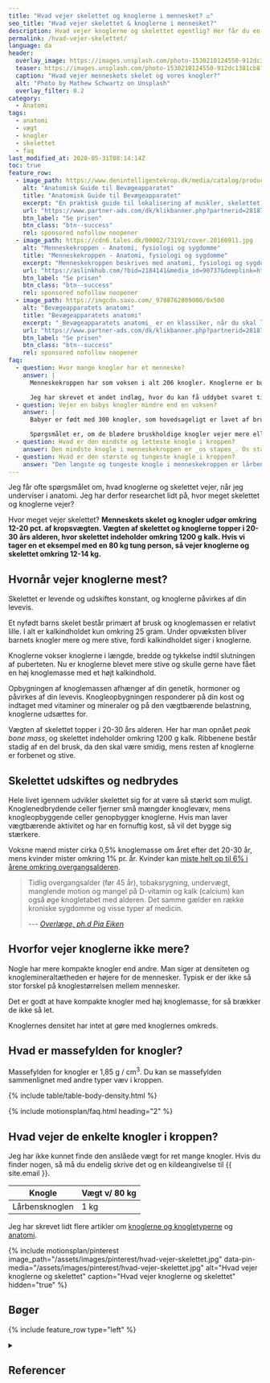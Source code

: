 ```yaml
---
title: "Hvad vejer skelettet og knoglerne i mennesket? ⚖"
seo_title: "Hvad vejer skelettet & knoglerne i mennesket?"
description: Hvad vejer knoglerne og skelettet egentlig? Her får du en guide til, hvor meget knoglevævet i mennesker vejer. Du bliver sikkert overrasket over svaret!
permalink: /hvad-vejer-skelettet/
language: da
header:
  overlay_image: https://images.unsplash.com/photo-1530210124550-912dc1381cb8?ixlib=rb-1.2.1&ixid=eyJhcHBfaWQiOjEyMDd9&auto=format&fit=crop&h=630&w=1200&q=10
  teaser: https://images.unsplash.com/photo-1530210124550-912dc1381cb8?ixlib=rb-1.2.1&ixid=eyJhcHBfaWQiOjEyMDd9&auto=format&fit=crop&h=300&w=400&q=10
  caption: "Hvad vejer menneskets skelet og vores knogler?"
  alt: "Photo by Mathew Schwartz on Unsplash"
  overlay_filter: 0.2
category:
  - Anatomi
tags:
  - anatomi
  - vægt
  - knogler
  - skelettet
  - faq
last_modified_at: 2020-05-31T08:14:14Z
toc: true
feature_row:
  - image_path: https://www.denintelligentekrop.dk/media/catalog/product/cache/1/image/560x/9df78eab33525d08d6e5fb8d27136e95/a/n/anatomisk-guide-til-bevaegeapparatet-9788777499104-andrew-biel-gitte-bjerg-fuusager.jpg
    alt: "Anatomisk Guide til Bevægeapparatet"
    title: "Anatomisk Guide til Bevægeapparatet"
    excerpt: "En praktisk guide til lokalisering af muskler, skelettet, knogler og led. Du lærer at undersøge bevægeapparatet og kende opbygningen af skelettet og knoglerne og lokalisere de relevante vævsstrukturer."
    url: "https://www.partner-ads.com/dk/klikbanner.php?partnerid=28187&bannerid=38484&htmlurl=https://www.denintelligentekrop.dk/anatomisk-guide-til-bevaegeapparatet-9788777499104"
    btn_label: "Se prisen"
    btn_class: "btn--success"
    rel: sponsored nofollow noopener
  - image_path: https://cdn6.tales.dk/00002/73191/cover.20160911.jpg
    alt: "Menneskekroppen - Anatomi, fysiologi og sygdomme"
    title: "Menneskekroppen - Anatomi, fysiologi og sygdomme"
    excerpt: "Menneskekroppen beskrives med anatomi, fysiologi og sygdomme i et anatomisk atlas med menneskets knogler og skelettet. Gennem de computergenererede 3D-billeder og fantastiske illustrationer af knogler og muskler kan du opleve menneskekroppens anatomi i hidtil uset detaljegrad."
    url: "https://aslinkhub.com/?bid=2184141&media_id=90737&deeplink=https://tales.dk/menneskekroppen-anatomi-fysiologi-og-sygdomme_steve-parker_9788756784436"
    btn_label: "Se prisen"
    btn_class: "btn--success"
    rel: sponsored nofollow noopener
  - image_path: https://imgcdn.saxo.com/_9788762809000/0x500
    alt: "Bevægeapparatets anatomi"
    title: "Bevægeapparatets anatomi"
    excerpt: "_Bevægeapparatets anatomi_ er en klassiker, når du skal lære om kroppens anatomi. Bag lærebogen står forfatterne Finn Bojsen Møller, Jan Hejle, Erik Bruun Simonsen, Jørgen Tranum-Jensen. De kombinerer viden om almen anatomi med information om hvordan man forebygger, undersøger, behandler, træner og genoptræner kroppen."
    url: "https://www.partner-ads.com/dk/klikbanner.php?partnerid=28187&bannerid=43264&htmlurl=https://www.saxo.com/dk/bevaegeapparatets-anatomi_joergen-tranum-jensen_indbundet_9788762809000"
    btn_label: "Se prisen"
    btn_class: "btn--success"
    rel: sponsored nofollow noopener
faq:
  - question: Hvor mange knogler har et menneske?
    answer: |
      Menneskekroppen har som voksen i alt 206 knogler. Knoglerne er bundet sammen til skelettet via [led og forskellige ledtyper](/led/). Alle mennesker har flere forskellige [knogletyper](/knogler/).

      Jeg har skrevet et andet indlæg, hvor du kan få uddybet svaret til '[Hvor mange knogler har mennesket?](/hvor-mange-knogler-har-mennesket/)', hvor du også får svaret på, hvor mange knogler en baby har?
  - question: Vejer en babys knogler mindre end en voksen?
    answer: |
      Babyer er født med 300 knogler, som hovedsageligt er lavet af brusk, men nogle af knoglerne vokser efterhånden sammen.

      Spørgsmålet er, om de blødere bruskholdige knogler vejer mere eller mindre end de stivere, forbenede voksenknogler. Hvis du ved det, så skriv endelig.
  - question: Hvad er den mindste og letteste knogle i kroppen?
    answer: Den mindste knogle i menneskekroppen er _os stapes_. Os stapes kaldes også 'stigbøjlen', og den befinder sig i øret. Os stapes er vigtig for transduktion af svingninger i luft til svingninger i væsken i vores indre øre, så vi kan høre noget.
  - question: Hvad er den største og tungeste knogle i kroppen?
    answer: "Den længste og tungeste knogle i menneskekroppen er lårbensknoglen, som i en voksen mand på omkring 80 kg vejer omkring 1 kg."
---
```


Jeg får ofte spørgsmålet om, hvad knoglerne og skelettet vejer, når jeg underviser i anatomi. Jeg har derfor researchet lidt på, hvor meget skelettet og knoglerne vejer?

Hvor meget vejer skelettet? **Menneskets skelet og knogler udgør omkring 12-20 pct. af kropsvægten. Vægten af skelettet og knoglerne topper i 20-30 års alderen, hvor skelettet indeholder omkring 1200 g kalk. Hvis vi tager en et eksempel med en 80 kg tung person, så vejer knoglerne og skelettet omkring 12-14 kg.**

## Hvornår vejer knoglerne mest?

Skelettet er levende og udskiftes konstant, og knoglerne påvirkes af din levevis.

Et nyfødt barns skelet består primært af brusk og knoglemassen er relativt lille. I alt er kalkindholdet kun omkring 25 gram. Under opvæksten bliver barnets knogler mere og mere stive, fordi kalkindholdet siger i knoglerne.

Knoglerne vokser knoglerne i længde, bredde og tykkelse indtil slutningen af puberteten. Nu er knoglerne blevet mere stive og skulle gerne have fået en høj knoglemasse med et højt kalkindhold.

Opbygningen af knoglemassen afhænger af din genetik, hormoner og påvirkes af din levevis. Knogleopbygningen responderer på din kost og indtaget med vitaminer og mineraler og på den vægtbærende belastning, knoglerne udsættes for.

Vægten af skelettet topper i 20-30 års alderen. Her har man opnået _peak bone mass_, og skelettet indeholder omkring 1200 g kalk. Ribbenene består stadig af en del brusk, da den skal være smidig, mens resten af knoglerne er forbenet og stive.

## Skelettet udskiftes og nedbrydes

Hele livet igennem udvikler skelettet sig for at være så stærkt som muligt. Knoglenedbrydende celler fjerner små mængder knoglevæv, mens knogleopbyggende celler genopbygger knoglerne. Hvis man laver vægtbærende aktivitet og har en fornuftig kost, så vil det bygge sig stærkere.

Voksne mænd mister cirka 0,5% knoglemasse om året efter det 20-30 år, mens kvinder mister omkring 1% pr. år. Kvinder kan [miste helt op til 6% i årene omkring overgangsalderen](https://www.osteoporose-f.dk/knoglernes-udvikling/skelettets-udvikling/).

> Tidlig overgangsalder (før 45 år), tobaksrygning, undervægt, manglende motion og mangel på D-vitamin og kalk (calcium) kan også øge knogletabet med alderen. Det samme gælder en række kroniske sygdomme og visse typer af medicin.
>
> --- <cite>[Overlæge, ph.d Pia Eiken](https://www.osteoporose-f.dk/knoglernes-udvikling/skelettets-udvikling/)</cite>

## Hvorfor vejer knoglerne ikke mere?

Nogle har mere kompakte knogler end andre. Man siger at densiteten og knoglemineraltætheden er højere for de mennesker. Typisk er der ikke så stor forskel på knoglestørrelsen mellem mennesker.

Det er godt at have kompakte knogler med høj knoglemasse, for så brækker de ikke så let.

Knoglernes densitet har intet at gøre med knoglernes omkreds.

## Hvad er massefylden for knogler?

Massefylden for knogler er 1,85 g / cm<sup>3</sup>. Du kan se massefylden sammenlignet med andre typer væv i kroppen.

{% include table/table-body-density.html %}

{% include motionsplan/faq.html heading="2" %}

## Hvad vejer de enkelte knogler i kroppen?

Jeg har ikke kunnet finde den anslåede vægt for ret mange knogler. Hvis du finder nogen, så må du endelig skrive det og en kildeangivelse til {{ site.email }}.

| Knogle | Vægt v/ 80 kg |
|-|-|
| Lårbensknoglen | 1 kg |

Jeg har skrevet lidt flere artikler om [knoglerne og knogletyperne](/knogler/) og [anatomi](/anatomi/).

{% include motionsplan/pinterest image_path="/assets/images/pinterest/hvad-vejer-skelettet.jpg" data-pin-media="/assets/images/pinterest/hvad-vejer-skelettet.jpg" alt="Hvad vejer knoglerne og skelettet" caption="Hvad vejer knoglerne og skelettet" hidden="true" %}

## Bøger

{% include feature_row type="left" %}

<details markdown="1" class="references">
  <summary><h2 class="references">Referencer</h2></summary>

- Lindstedt, S. L. and Calder, W. A. III (marts 1981).["Body Size, Physiological Time, and Longevity of Homeothermic Animals"](https://www.jstor.org/stable/2826367)._The Quarterly Review of Biology_.**56**(1): 1-16.
</details>
